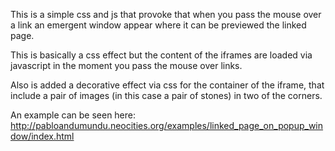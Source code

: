 This is a simple css and js that provoke that when you pass the mouse over a link an emergent window appear where it can be previewed the linked page.

This is basically a css effect but the content of the iframes are loaded via javascript in the moment you pass the mouse over links.

Also is added a decorative effect via css for the container of the iframe, that include a pair of images (in this case a pair of stones) in two of the corners.

An example can be seen here:
http://pabloandumundu.neocities.org/examples/linked_page_on_popup_window/index.html
